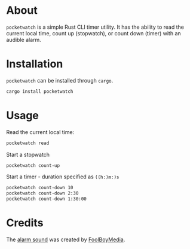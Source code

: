 # About

`pocketwatch` is a simple Rust CLI timer utility.
It has the ability to read the current local time, count up (stopwatch), or count down (timer) with an audible alarm.

# Installation

`pocketwatch` can be installed through `cargo`.

```sh
cargo install pocketwatch
```

# Usage

Read the current local time:

```sh
pocketwatch read
```

Start a stopwatch

```sh
pocketwatch count-up
```

Start a timer - duration specified as `((h:)m:)s`

```sh
pocketwatch count-down 10
pocketwatch count-down 2:30
pocketwatch count-down 1:30:00
```

# Credits

The [alarm sound](https://freesound.org/people/FoolBoyMedia/sounds/352653/) was created by [FoolBoyMedia](https://freesound.org/people/FoolBoyMedia/).
